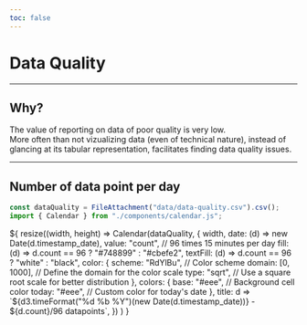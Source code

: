 ```yaml
---
toc: false
---
```


# Data Quality

---

## Why?

The value of reporting on data of poor quality is very low.<br/>
More often than not vizualizing data (even of technical nature), instead of glancing at its tabular representation, facilitates finding data quality issues.

---

## Number of data point per day

```js
const dataQuality = FileAttachment("data/data-quality.csv").csv();
import { Calendar } from "./components/calendar.js";
```

<div class="grid grid-cols-1" style="grid-auto-rows: 504px;">
  <div class="card">
    ${
      resize((width, height) =>
        Calendar(dataQuality, {
          width,
          date: (d) => new Date(d.timestamp_date),
          value: "count",
          // 96 times 15 minutes per day
          fill: (d) => d.count == 96 ? "#748899" : "#cbefe2",
          textFill: (d) => d.count == 96 ? "white" : "black",
          color: {
            scheme: "RdYlBu", // Color scheme
            domain: [0, 1000], // Define the domain for the color scale
            type: "sqrt", // Use a square root scale for better distribution
          },
          colors: {
            base: "#eee", // Background cell color
            today: "#eee", // Custom color for today's date
          },
          title: d => `${d3.timeFormat("%d %b %Y")(new Date(d.timestamp_date))} - ${d.count}/96 datapoints`,
        })
      )
    }
  </div>
</div>
